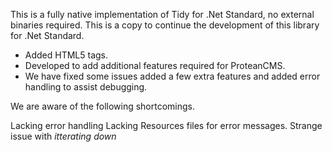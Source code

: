 This is a fully native implementation of Tidy for .Net Standard, no external binaries required.
This is a copy to continue the development of this library for .Net Standard.

- Added HTML5 tags.
- Developed to add additional features required for ProteanCMS.
- We have fixed some issues added a few extra features and added error handling to assist debugging.

We are aware of the following shortcomings.

Lacking error handling 
Lacking Resources files for error messages.
Strange issue with <em> itterating down

